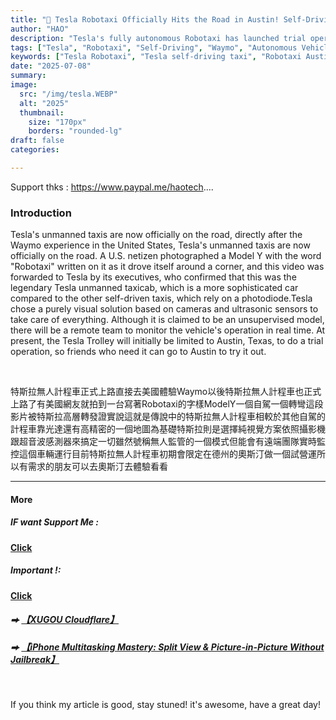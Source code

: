 ```yaml
---
title: "🚕 Tesla Robotaxi Officially Hits the Road in Austin! Self-Driving Taxis Now Compete with Waymo in the U.S."
author: "HAO"
description: "Tesla's fully autonomous Robotaxi has launched trial operations in Austin, Texas. Discover how it compares to Waymo and what makes Tesla’s pure vision AI approach unique."
tags: ["Tesla", "Robotaxi", "Self-Driving", "Waymo", "Autonomous Vehicles", "Electric Cars"]
keywords: ["Tesla Robotaxi", "Tesla self-driving taxi", "Robotaxi Austin", "Tesla autonomous car", "Waymo vs Tesla", "self-driving cars USA", "Tesla unmanned taxi"]
date: "2025-07-08"
summary:
image:
  src: "/img/tesla.WEBP"
  alt: "2025"
  thumbnail:
    size: "170px"
    borders: "rounded-lg"
draft: false
categories:

---
```


Support thks : https://www.paypal.me/haotech....
<!--more-->

### **Introduction**

Tesla's unmanned taxis are now officially on the road, directly after the Waymo experience in the United States, Tesla's unmanned taxis are now officially on the road. A U.S. netizen photographed a Model Y with the word "Robotaxi" written on it as it drove itself around a corner, and this video was forwarded to Tesla by its executives, who confirmed that this was the legendary Tesla unmanned taxicab, which is a more sophisticated car compared to the other self-driven taxis, which rely on a photodiode.Tesla chose a purely visual solution based on cameras and ultrasonic sensors to take care of everything. Although it is claimed to be an unsupervised model, there will be a remote team to monitor the vehicle's operation in real time. At present, the Tesla Trolley will initially be limited to Austin, Texas, to do a trial operation, so friends who need it can go to Austin to try it out.

<br>

特斯拉無人計程車正式上路直接去美國體驗Waymo以後特斯拉無人計程車也正式上路了有美國網友就拍到一台寫著Robotaxi的字樣ModelY一個自駕一個轉彎這段影片被特斯拉高層轉發證實說這就是傳說中的特斯拉無人計程車相較於其他自駕的計程車靠光達還有高精密的一個地圖為基礎特斯拉則是選擇純視覺方案依照攝影機跟超音波感測器來搞定一切雖然號稱無人監管的一個模式但能會有遠端團隊實時監控這個車輛運行目前特斯拉無人計程車初期會限定在德州的奧斯汀做一個試營運所以有需求的朋友可以去奧斯汀去體驗看看

---

#### **More**

##### **<font style="background: "> IF want Support Me :</font>** 
**[Click](https://www.paypal.me/haotech)**

##### **<font style="background: "> Important !: </font>** 
**[Click](https://www.patreon.com/hao8?utm_medium=unknown&utm_source=join_link&utm_campaign=creatorshare_creator&utm_content=copyLink)**

##### **<font style="background:  ">  ⮕</font>** **[【XUGOU Cloudflare】](https://github.com/zaunist/xugou)**

##### **<font style="background:  ">  ⮕</font>** **[【iPhone Multitasking Mastery: Split View & Picture-in-Picture Without Jailbreak】](https://haee.dpdns.org/post/livecontainer/)**

<br>

If you think my article is good, stay stuned! it's awesome, have a great day!

